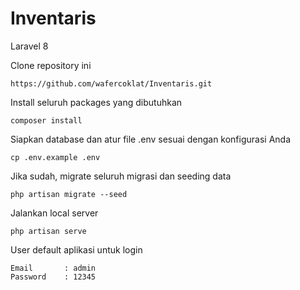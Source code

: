 # Inventaris
 Laravel 8
 

Clone repository ini

    https://github.com/wafercoklat/Inventaris.git

Install seluruh packages yang dibutuhkan

    composer install

Siapkan database dan atur file .env sesuai dengan konfigurasi Anda
     
    cp .env.example .env
     
Jika sudah, migrate seluruh migrasi dan seeding data

    php artisan migrate --seed

Jalankan local server

    php artisan serve

User default aplikasi untuk login

    Email       : admin
    Password    : 12345
